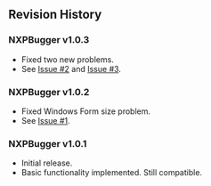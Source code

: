 ## Revision History

### NXPBugger v1.0.3
- Fixed two new problems.
- See [Issue #2](https://github.com/hakimmc/NXPBugger/issues/2) and [Issue #3](https://github.com/hakimmc/NXPBugger/issues/3).

### NXPBugger v1.0.2
- Fixed Windows Form size problem.
- See [Issue #1](https://github.com/hakimmc/NXPBugger/issues/1).

### NXPBugger v1.0.1
- Initial release.
- Basic functionality implemented. Still compatible.
